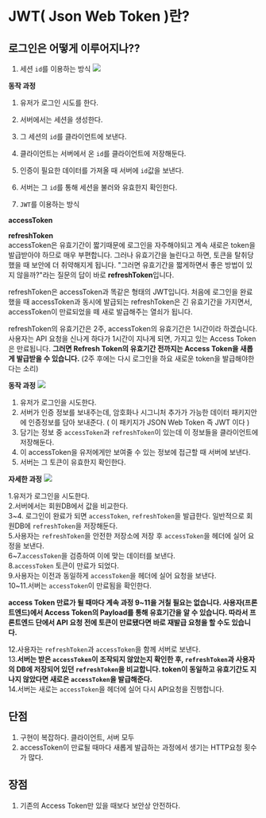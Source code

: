 # JWT( Json Web Token )란?

## 로그인은 어떻게 이루어지나??

1. 세션 `id`를 이용하는 방식
   ![](https://media.vlpt.us/images/yaytomato/post/0a2cbabb-4ba8-4325-91e1-e0efc992dfd2/%E1%84%89%E1%85%A6%E1%84%89%E1%85%A7%E1%86%AB%20%E1%84%8B%E1%85%B2%E1%84%8C%E1%85%A5%20%E1%84%8B%E1%85%B5%E1%86%AB%E1%84%8C%E1%85%B3%E1%86%BC.png)

**동작 과정**

1. 유저가 로그인 시도를 한다.
2. 서버에서는 세션을 생성한다.
3. 그 세션의 `id`를 클라이언트에 보낸다.
4. 클라이언트는 서버에서 온 `id`를 클라이언트에 저장해둔다.
5. 인증이 필요한 데이터를 가져올 때 서버에 `id`값을 보낸다.
6. 서버는 그 `id`를 통해 세션을 불러와 유효한지 확인한다.

2. `JWT`를 이용하는 방식

**accessToken**  


**refreshToken**  
accessToken은 유효기간이 짧기때문에 로그인을 자주해야되고 계속 새로은 token을 발급받아야 하므로 매우 부편합니다. 그러나 유효기간을 늘린다고 하면, 토큰을 탈취당했을 때 보안에 더 취약해지게 됩니다. "그러면 유효기간을 짧게하면서 좋은 방법이 있지 않을까?"라는 질문의 답이 바로 **refreshToken**입니다.

refreshToken은 accessToken과 똑같은 형태의 JWT입니다. 처음에 로그인을 완료했을 때 accessToken과 동시에 발급되는 refreshToken은 긴 유효기간을 가지면서, accessToken이 만료되었을 떼 새로 발급해주는 열쇠가 됩니다. 

refreshToken의 유효기간은 2주, accessToken의 유효기간은 1시간이라 하겠습니다. 사용자는 API 요청을 신나게 하다가 1시간이 지나게 되면, 가지고 있는 Access Token은 만료됩니다. **그러면 Refresh Token의 유효기간 전까지는 Access Token을 새롭게 발급받을 수 있습니다.**  (2주 후에는 다시 로그인을 하요 새로운 token을 발급해야한다는 소리)



**동작 과정**
![](https://media.vlpt.us/images/yaytomato/post/94ff189f-46fb-4901-bb7f-06d7b2154834/JWT%20%E1%84%8B%E1%85%B2%E1%84%8C%E1%85%A5%20%E1%84%8B%E1%85%B5%E1%86%AB%E1%84%8C%E1%85%B3%E1%86%BC.png)

1. 유저가 로그인을 시도한다.
2. 서버가 인증 정보를 보내주는데, 암호화나 시그니처 추가가 가능한 데이터 패키지안에 인증정보를 담아 보내준다. ( 이 패키지가 JSON Web Token 즉 JWT 이다 )
3. 담기는 정보 중 `accessToken`과 `refreshToken`이 있는데 이 정보들을 클라이언트에 저장해둔다.
4. 이 accessToken을 유저에게만 보여줄 수 있는 정보에 접근할 때 서버에 보낸다.
5. 서버는 그 토큰이 유효한지 확인한다.

**자세한 과정**
![](https://img1.daumcdn.net/thumb/R1280x0/?scode=mtistory2&fname=https%3A%2F%2Ft1.daumcdn.net%2Fcfile%2Ftistory%2F99DB8C475B5CA1C936)


1.유저가 로그인을 시도한다.  
2.서버에서는 회원DB에서 값을 비교한다.  
3~4. 로그인이 완료가 되면 `accessToken`, `refreshToken`을 발급한다. 일반적으로 회원DB에 `refreshToken`을 저장해둔다.  
5.사용자는 `refreshToken`을 안전한 저장소에 저장 후 `accessToken`을 헤더에 실어 요정을 보낸다.  
6~7.`accessToken`을 검증하여 이에 맞는 데이터를 보낸다.  
8.`accessToken` 토큰이 만료가 되었다.  
9.사용자는 이전과 동일하게 `accessToken`을 헤더에 실어 요청을 보낸다.  
10~11.서버는 `accessToken`이 만료됨을 확인한다.  

**access Token 만료가 될 때마다 계속 과정 9~11을 거칠 필요는 없습니다.  사용자(프론트엔드)에서 Access Token의 Payload를 통해 유효기간을 알 수 있습니다. 따라서 프론트엔드 단에서 API 요청 전에 토큰이 만료됐다면 바로 재발급 요청을 할 수도 있습니다.**  

12.사용자는 `refreshToken`과 `accessToken`을 함께 서버로 보낸다.    
13.**서버는 받은 `accessToken`이 조작되지 않았는지 확인한 후, `refreshToken`과 사용자의 DB에 저장되어 있던 `refreshToken`을 비교합니다. token이 동일하고 유효기간도 지나지 않았다면 새로은 `accessToken`을 발급해준다.**  
14.서버는 새로는 `accessToken`을 헤더에 실어 다시 API요청을 진행합니다.  


## 단점
1. 구현이 복잡하다. 클라이언트, 서버 모두
2. accessToken이 만료될 때마다 새롭게 발급하는 과정에서 생기는 HTTP요청 횟수가 많다.

## 장점
1. 기존의 Access Token만 있을 때보다 보안상 안전하다.